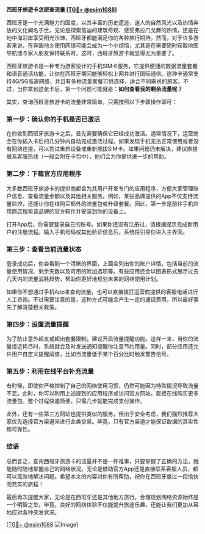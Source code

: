 **西班牙旅遊卡怎麽查流量 [[TG💪+ @esim1088](https://t.me/s/esim1088)]**

西班牙是一个充满魅力的国度，以其丰富的历史遗迹、迷人的自然风光以及热情奔放的文化闻名于世。无论是探索高迪的建筑奇观、感受弗拉门戈舞的热情，还是在地中海沿岸享受阳光沙滩，西班牙都能满足你的各种旅行期待。然而，对于许多游客来说，在异国他乡使用网络可能会成为一个小烦恼，尤其是在需要随时获取地图导航或与家人朋友保持联系时。这时，西班牙旅游卡就显得尤为重要了。

西班牙旅游卡是一种专为游客设计的手机SIM卡服务，它提供便捷的数据流量套餐和语音通话功能，让你在西班牙期间能够轻松上网并进行国际通信。这种卡通常支持4G/5G高速网络，并且有多种流量套餐可供选择，适合不同需求的旅客。不过，当你拿到这张卡后，第一个问题可能就是：**如何查看我的剩余流量呢？**

其实，查询西班牙旅游卡的流量非常简单，只需按照以下步骤操作即可：

### **第一步：确认你的手机是否已激活**
在你收到西班牙旅游卡之后，首先需要确保它已经成功激活。通常情况下，运营商会在你插入卡后的几分钟内自动完成激活过程。如果发现手机无法正常使用或者没有网络连接，可以尝试重启设备或重新插拔SIM卡。如果问题仍未解决，建议直接联系客服热线（一般会附在卡包中），他们会为你提供进一步的帮助。

### **第二步：下载官方应用程序**
大多数西班牙旅游卡的提供商都会为其用户开发专门的应用程序，方便大家管理账户信息、查看流量余额以及其他相关服务。例如，某些品牌提供的App不仅支持流量监控，还能让你在线购买额外的流量包或升级套餐。因此，第一步是前往手机应用商店搜索该品牌的官方软件并安装到你的设备上。

打开App后，你需要登录自己的账号。如果你还没有注册过，请根据提示完成新用户的注册流程。输入手机号码或其他验证信息后，系统将引导你进入主界面。

### **第三步：查看当前流量状态**
登录成功后，你会看到一个清晰的界面，上面会列出你的账户详情，包括当前的流量使用情况、剩余天数以及可用的附加选项等。有些应用还会以图表形式展示过去几天内的流量消耗趋势，帮助你更好地规划未来的网络使用计划。

如果你不想通过手机App来查询流量，也可以直接拨打运营商提供的客服电话进行人工咨询。不过需要注意的是，这种方式可能会产生一定的通话费用，所以最好事先了解清楚相关政策。

### **第四步：设置流量提醒**
为了防止意外超支或超出套餐限制，建议开启流量提醒功能。这样一来，当你的流量接近耗尽时，系统就会及时发送通知提醒你注意节约用量。同时，部分应用还允许用户自定义提醒阈值，比如当流量低于某个百分比时触发警告信号。

### **第五步：利用在线平台补充流量**
有时候，即使你严格控制了自己的网络使用习惯，仍然可能因为特殊情况导致流量不足。此时，你可以利用上述提到的应用程序或访问官方网站，直接在线购买更多流量包。整个过程快速简便，只需几步就能完成支付操作。

此外，还有一些第三方网站也提供类似的服务，但出于安全考虑，我们强烈推荐大家优先选择官方渠道来进行此类交易。毕竟，只有官方渠道才能保证数据的真实性和可靠性。

### **结语**
总而言之，查询西班牙旅游卡的流量并不是一件难事，只要掌握了正确的方法，就能随时随地掌握自己的网络状况。无论是借助官方App还是直接联系客服人员，都可以高效地解决问题。希望本文的内容对你有所帮助，祝你在西班牙度过一段愉快而充实的旅程！

最后再次提醒大家，无论是在西班牙还是其他地方旅行，合理规划网络资源始终是一个明智之举。毕竟，良好的网络体验不仅能提升旅途乐趣，还能让我们更加从容地应对各种突发状况。

[[TG💪+ @esim1088](https://t.me/s/esim1088) ![Image](https://i.postimg.cc/4NQfJmqS/Snipaste-2025-05-13-00-14-12.png)]